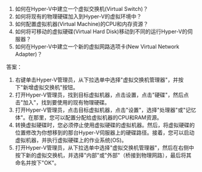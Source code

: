 

1. 如何在Hyper-V中建立一个虚拟交换机(Virtual Switch)？ 
2. 如何将现有的物理硬碟加入到Hyper-V的虚拟环境中？ 
3. 如何配置虚拟机器(Virtual Machine)的CPU和内存资源？ 
4. 如何将可移动的虚拟硬碟(Virtual Hard Disk)移动到不同的运行Hyper-V的伺服器？ 
5. 如何在Hyper-V中建立一个新的虚拟网路选项卡(New Virtual Network Adapter)？ 

答案：
1. 右键单击Hyper-V管理员，从下拉选单中选择"虚拟交换机管理器"，并按下"新增虚拟交换机"按钮。
2. 打开Hyper-V管理员，找到目标虚拟机器，点击设置，点击"硬碟"，然后点击"加入"，找到要使用的现有物理硬碟。
3. 打开Hyper-V管理员，点击目标虚拟机器，点击"设置"，选择"处理器"或"记忆体"。在那里，您可以配置分配给虚拟机器的CPU和RAM资源。
4. 转换虚拟硬碟时，您必须停止使用虚拟硬碟的虚拟机器。然后，将虚拟硬碟的位置修改为你想移到的那台Hyper-V伺服器上的硬碟路径。接着，您可以启动虚拟机器，并执行虚拟硬碟上的作业系统(OS)。
5. 打开Hyper-V管理员，从下拉选单中选择"虚拟交换机管理器"，然后在右侧中按下新的虚拟交换机，并选择"内部"或"外部"（桥接到物理网路），最后将其命名并按下"OK"。